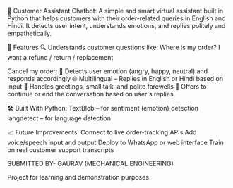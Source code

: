 🧠 Customer Assistant Chatbot:
    A simple and smart virtual assistant built in Python that helps customers with their order-related queries in English and Hindi. It detects user intent, understands          emotions, and replies politely and empathetically.

🚀 Features
🔍 Understands customer questions like:
    Where is my order?
    I want a refund / return / replacement

Cancel my order:
    🧠 Detects user emotion (angry, happy, neutral) and responds accordingly
    🌐 Multilingual – Replies in English or Hindi based on input
    💬 Handles greetings, small talk, and polite farewells
    🔁 Offers to continue or end the conversation based on user's replies

🛠️ Built With Python:
    TextBlob – for sentiment (emotion) detection
    langdetect – for language detection

📈 Future Improvements:
    Connect to live order-tracking APIs
    Add voice/speech input and output
    Deploy to WhatsApp or web interface
    Train on real customer support transcripts


SUBMITTED BY-
GAURAV
(MECHANICAL ENGINEERING)

Project for learning and demonstration purposes
